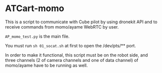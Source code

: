 # ATCart-momo

This is a script to communicate with Cube pilot by using dronekit API and to receive commands from momo/ayame WebRTC by user.

`AP_momo_test.py` is the main file.

You must run `sh 01_socat.sh` at first to open the /dev/pts/** port.

In order to make it functional, this script must be on the robot side, and three channels (2 of camera channels and one of data channel) of momo/ayame have to be running as well.